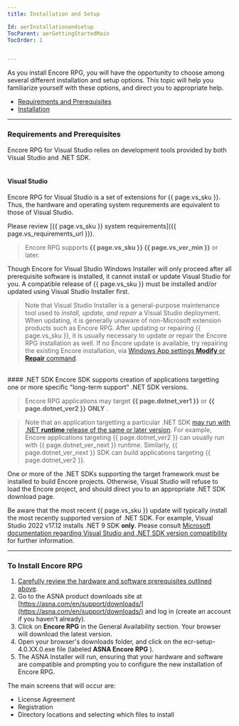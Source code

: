 ```yaml
---
title: Installation and Setup

Id: aerInstallationandsetup
TocParent: aerGettingStartedMain
TocOrder: 1


---
```


As you install Encore RPG, you will have the opportunity to choose among several different installation and setup options. This topic will help you familiarize yourself with these options, and direct you to appropriate help. 

* [Requirements and Prerequisites](#requirements-and-prerequisites)
* [Installation](#to-install-encore-rpg)

---
### Requirements and Prerequisites

Encore RPG for Visual Studio relies on development tools provided by both Visual Studio and .NET SDK.
<br/><br/>

#### Visual Studio
Encore RPG for Visual Studio is a set of extensions for {{ page.vs_sku }}. Thus, the hardware and operating system requrements are equivalent to those of Visual Studio.

Please review [{{ page.vs_sku }} system requirements]({{ page.vs_requirements_url }}).

> Encore RPG supports **{{ page.vs_sku }} {{ page.vs_ver_min }}** or later.

Though Encore for Visual Studio Windows Installer will only proceed after all prerequisite software is installed, it cannot install or update Visual Studio for you. A compatible release of {{ page.vs_sku }} must be installed and/or updated using Visual Studio Installer first.

> Note that Visual Studio Installer is a general-purpose maintenance tool used to *install, update, and repair* a Visual Studio deployment.  When updating, it is generally unaware of non-Microsoft extension products such as Encore RPG. After updating or repairing {{ page.vs_sku }}, it is usually necessary to update or repair the Encore RPG installation as well. If no Encore update is available, try repairing the existing Encore installation, via [Windows App settings **Modify** or **Repair** command](https://support.microsoft.com/windows/repair-apps-and-programs-in-windows-e90eefe4-d0a2-7c1b-dd59-949a9030f317).

<br/>
#### .NET SDK
Encore SDK supports creation of applications targetting one or more specific "long-term support" .NET SDK versions.

> Encore RPG applications may target **{{ page.dotnet_ver1 }}** or **{{ page.dotnet_ver2 }}** **ONLY** .

> Note that an application targetting a particular .NET SDK [may run with .NET **runtime** release of the same or later version](https://learn.microsoft.com/dotnet/core/versions/selection).  For example, Encore applications targeting {{ page.dotnet_ver2 }} can usually run with {{ page.dotnet_ver_next }} runtime. Similarly, {{ page.dotnet_ver_next }} SDK can build applications targeting {{ page.dotnet_ver2 }}.

One or more of the .NET SDKs supporting the target framework must be installed to build Encore projects. Otherwise, Visual Studio will refuse to load the Encore project, and should direct you to an appropriate .NET SDK download page.

Be aware that the most recent {{ page.vs_sku }} update will typically install the most recently supported version of .NET SDK. For example, Visual Studio 2022 v17.12 installs .NET 9 SDK **only**. Please consult [Microsoft documentation regarding Visual Studio and .NET SDK version compatibility](https://learn.microsoft.com/dotnet/core/porting/versioning-sdk-msbuild-vs) for further information.

---
### To Install Encore RPG

1. [Carefully review the hardware and software prerequisites outlined above](#requirements-and-prerequisites).
1. Go to the ASNA product downloads site at [https://asna.com/en/support/downloads/](https://asna.com/en/support/downloads/) and log in (create an account if you haven't already).
2. Click on **Encore RPG**  in the General Availability section.
                Your browser will download the latest version.
3. Open your browser's downloads folder, and click on the
                ecr-setup-4.0.XX.0.exe file (labeled **ASNA Encore RPG** ).
4. The ASNA Installer will run, ensuring that your hardware and
                software are compatible and prompting you to configure the new
                installation of Encore RPG.

The main screens that will occur are:
- License Agreement
- Registration
- Directory locations and selecting which files to install

